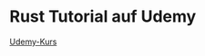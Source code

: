 # Rust Tutorial auf Udemy
[Udemy-Kurs](https://www.udemy.com/course/rust-der-einstieg-fur-programmierer)